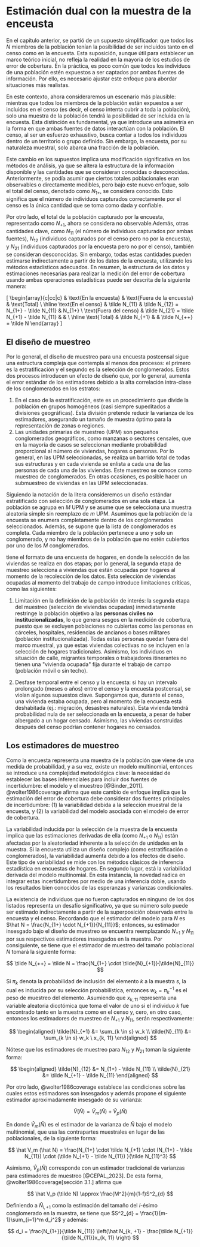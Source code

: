 # Estimación dual con la muestra de la enceusta

En el capítulo anterior, se partió de un supuesto simplificador: que todos los $N$ miembros de la población tenían la posibilidad de ser incluidos tanto en el censo como en la encuesta. Esta suposición, aunque útil para establecer un marco teórico inicial, no refleja la realidad en la mayoría de los estudios de error de cobertura. En la práctica, es poco común que todos los individuos de una población estén expuestos a ser captados por ambas fuentes de información. Por ello, es necesario ajustar este enfoque para abordar situaciones más realistas.

En este contexto, ahora consideraremos un escenario más plausible: mientras que todos los miembros de la población están expuestos a ser incluidos en el censo (es decir, el censo intenta cubrir a toda la población), solo una muestra de la población tendrá la posibilidad de ser incluida en la encuesta. Esta distinción es fundamental, ya que introduce una asimetría en la forma en que ambas fuentes de datos interactúan con la población. El censo, al ser un esfuerzo exhaustivo, busca contar a todos los individuos dentro de un territorio o grupo definido. Sin embargo, la encuesta, por su naturaleza muestral, solo abarca una fracción de la población. 

Este cambio en los supuestos implica una modificación significativa en los métodos de análisis, ya que se altera la estructura de la información disponible y las cantidades que se consideran conocidas o desconocidas. Anteriormente, se podía asumir que ciertos totales poblacionales eran observables o directamente medibles, pero bajo este nuevo enfoque, solo el total del censo, denotado como $N_{1+}$, se considera conocido. Esto significa que el número de individuos capturados correctamente por el censo es la única cantidad que se toma como dada y confiable.

Por otro lado, el total de la población capturado por la encuesta, representado como $N_{+1}$, ahora se considera no observable.Además, otras cantidades clave, como $N_{11}$ (el número de individuos capturados por ambas fuentes), $N_{12}$ (individuos capturados por el censo pero no por la encuesta), y $N_{21}$ (individuos capturados por la encuesta pero no por el censo), también se consideran desconocidas. Sin embargo, todas estas cantidades pueden estimarse indirectamente a partir de los datos de la encuesta, utilizando los métodos estadísticos adecuados. En resumen, la estructura de los datos y estimaciones necesarias para realizar la medición del error de cobertura usando ambas operaciones estadísticas puede ser descrita de la siguiente manera:

  \[
    \begin{array}{c|cc|c}
    & \text{En la encuesta} & \text{Fuera de la encuesta} & \text{Total} \\
    \hline
    \text{En el censo} & \tilde N_{11} & \tilde N_{12} = N_{1+} - \tilde N_{11} & N_{1+} \\
    \text{Fuera del censo} & \tilde N_{21} = \tilde N_{+1} - \tilde N_{11} &  &  \\
    \hline
    \text{Total} & \tilde N_{+1} &  & \tilde N_{++} = \tilde N
    \end{array}
    \]

## El diseño de muestreo

Por lo general, el diseño de muestreo para una encuesta postcensal sigue una estructura compleja que contempla al menos dos procesos: el primero es la estratificación y el segundo es la selección de conglomerados. Estos dos procesos introducen un efecto de diseño que, por lo general, aumenta el error estándar de los estimadores debido a la alta correlación intra-clase de los conglomerados en los estratos:

1. En el caso de la estratificación, este es un procedimiento que divide la población en grupos homogéneos (casi siempre supeditados a divisiones geográficas). Esta división pretende reducir la varianza de los estimadores, asegurando un tamaño de muestra óptimo para la representación de zonas o regiones. 
2. Las unidades primarias de muestreo (UPM) son pequeños conglomerados geográficos, como manzanas o sectores censales, que en la mayoría de casos se seleccionan mediante probabilidad proporcional al número de viviendas, hogares o personas. Por lo general, en las UPM seleccionadas, se realiza un barrido total de todas sus estructuras y en cada vivienda se enlista a cada una de las personas de cada una de las viviendas. Este muestreo se conoce como muestreo de conglomerados. En otras ocasiones, es posible hacer un submuestreo de viviendas en las UPM seleccionadas. 

Siguiendo la notación de la litera consideremos un diseño estándar estratificado con selección de conglomerados en una sola etapa. La población se agrupa en $M$ UPM y se asume que se selecciona una muestra aleatoria simple sin reemplazo de $m$ UPM. Asumimos que la población de la encuesta se enumera completamente dentro de los conglomerados seleccionados. Además, se supone que la lista de conglomerados es completa. Cada miembro de la población pertenece a uno y solo un conglomerado, y no hay miembros de la población que no estén cubiertos por uno de los $M$ conglomerados. 

tiene el formato de una encuesta de hogares, en donde la selección de las viviendas se realiza en dos etapas; por lo general, la segunda etapa de muestreo selecciona a viviendas que están ocupadas por hogares al momento de la recolección de los datos. Esta selección de viviendas ocupadas al momento del trabajo de campo introduce limitaciones críticas, como las siguientes:

1. Limitación en la definición de la población de interés: la segunda etapa del muestreo (selección de viviendas ocupadas) inmediatamente restringe la población objetivo a las **personas civiles no institucionalizadas**, lo que genera sesgos en la medición de cobertura, puesto que se excluyen poblaciones no cubiertas como las personas en cárceles, hospitales, residencias de ancianos o bases militares (población institucionalizada). Todas estas personas quedan fuera del marco muestral, ya que estas viviendas colectivas no se incluyen en la selección de hogares tradicionales. Asimismo, los individuos en situación de calle, migrantes temporales o trabajadores itinerantes no tienen una "vivienda ocupada" fija durante el trabajo de campo (población móvil o sin techo).  

2. Desfase temporal entre el censo y la encuesta: si hay un intervalo prolongado (meses o años) entre el censo y la encuesta postcensal, se violan algunos supuestos clave. Supongamos que, durante el censo, una vivienda estaba ocupada, pero al momento de la encuesta está deshabitada (ej.: migración, desastres naturales). Esta vivienda tendrá probabilidad nula de ser seleccionada en la encuesta, a pesar de haber albergado a un hogar censado. Asimismo, las viviendas construidas después del censo podrían contener hogares no censados.  

## Los estimadores de muestreo 

Como la encuesta representa una muestra de la población que viene de una medida de probabilidad, y a su vez, existe un modelo multinomial, entonces se introduce una complejidad metodológica clave: la necesidad de establecer las bases inferenciales para incluir dos fuentes de incertidumbre: el modelo y el muestreo [@Binder_2011]. @wolter1986coverage afirma que este cambio de enfoque implica que la estimación del error de cobertura debe considerar dos fuentes principales de incertidumbre: (1) la variabilidad debida a la selección muestral de la encuesta, y (2) la variabilidad del modelo asociada con el modelo de error de cobertura. 

La variabilidad inducida por la selección de la muestra de la encuesta implica que las estimaciones derivadas de ella (como $N_{+1}$ o $N_{11}$) están afectadas por la aleatoriedad inherente a la selección de unidades en la muestra. Si la encuesta utiliza un diseño complejo (como estratificación o conglomerados), la variabilidad aumenta debido a los efectos de diseño. Este tipo de variabilidad se mide con los métodos clásicos de inferencia estadística en encuestas de hogares. En segundo lugar, está la variabilidad derivada del modelo multinomial. En esta instancia, la novedad radica en integrar estas incertidumbres por medio de una inferencia doble, usando los resultados bien conocidos de las esperanzas y varianzas condicionales.

La existencia de individuos que no fueron capturados en ninguno de los dos listados representa un desafío significativo, ya que su número solo puede ser estimado indirectamente a partir de la superposición observada entre la encuesta y el censo. Recordando que el estimador del modelo para $N$ es $\hat N = \frac{N_{1+} \cdot N_{+1}}{N_{11}}$; entonces, su estimador insesgado bajo el diseño de muestreo se encuentra reemplazando $N_{+1}$ y $N_{11}$ por sus respectivos estimadores insesgados en la muestra. Por consiguiente, se tiene que el estimador de muestreo del tamaño poblacional $N$ tomará la siguiente forma:

$$
\tilde N_{++} = \tilde N = \frac{N_{1+} \cdot \tilde{N}_{+1}}{\tilde{N}_{11}}
$$

Si $\pi_k$ denota la probabilidad de inclusión del elemento $k$ a la muestra $s$, la cual es inducida por su selección probabilística, entonces $w_k= \pi_k^{-1}$ es el peso de muestreo del elemento. Asumiendo que $x_{k, 11}$ representa una variable aleatoria dicotómica que toma el valor de uno si el individuo $k$ fue encontrado tanto en la muestra como en el censo y, cero, en otro caso, entonces los estimadores de muestreo de ${N}_{+1}$ y ${N}_{11}$, serán respectivamente:  

$$
\begin{aligned}
\tilde{N}_{+1} &= \sum_{k \in s} w_k \\
\tilde{N}_{11} &= \sum_{k \in s} w_k \ x_{k, 11}
\end{aligned}
$$

Nótese que los estimadores de muestreo para ${N}_{12}$ y ${N}_{21}$ toman la siguiente forma:

$$
\begin{aligned}
\tilde{N}_{12} &= N_{1+} - \tilde N_{11} \\
\tilde{N}_{21} &= \tilde N_{+1} - \tilde N_{11}
\end{aligned}
$$

Por otro lado, @wolter1986coverage establece las condiciones sobre las cuales estos estimadores son insesgados y además propone el siguiente estimador aproximadamente insesgado de su varianza:

$$
\hat V (\tilde N) =  \hat V_m (\hat N) + \hat V_p (\tilde N)
$$

En donde $\hat V_m (\hat N)$ es el estimador de la varianza de $\hat N$ bajo el modelo multinomial, que usa las contrapartes muestrales en lugar de las poblacionales, de la siguiente forma:

$$
\hat V_m (\hat N) = \frac{N_{1+} \cdot \tilde N_{+1} \cdot (N_{1+} - \tilde N_{11}) \cdot (\tilde N_{+1} - \tilde N_{11})  }{\tilde N_{11}^3}
$$

Asimismo, $\hat V_p (\tilde N)$ corresponde con un estimador tradicional de varianzas para estimadores de muestreo [@CEPAL_2023]. De esta forma, @wolter1986coverage[sección 3.1.] afirma que 

$$
\hat V_p (\tilde N) \approx \frac{M^2}{m}(1-f)S^2_{d}
$$

Definiendo a $\hat N_{i, +1}$ como la estimación del tamaño del $i$-ésimo conglomerado en la muestra, se tiene que $S^2_{d} = \frac{1}{m-1}\sum_{i=1}^m d_i^2$ y además:


$$
d_i = \frac{N_{1+}}{\tilde N_{11}} 
\left(\hat N_{k, +1} - \frac{\tilde N_{+1}}{\tilde N_{11}}x_{k, 11} \right)  
$$








